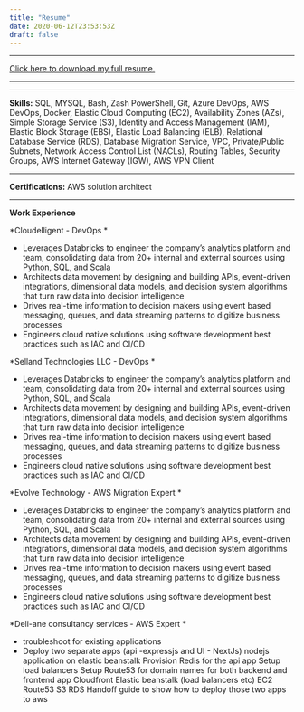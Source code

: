 ```yaml
---
title: "Resume"
date: 2020-06-12T23:53:53Z
draft: false
---
```


***
[Click here to download my full resume.](/img/resume.pdf)

***


***
**Skills:**
SQL, MYSQL, Bash, Zash PowerShell, Git, Azure DevOps, AWS DevOps, Docker, Elastic Cloud Computing (EC2), Availability Zones (AZs),  Simple Storage Service (S3), Identity and Access Management (IAM), Elastic Block Storage (EBS), Elastic Load Balancing (ELB), Relational Database Service (RDS), Database Migration Service,
VPC, Private/Public Subnets, Network Access Control List (NACLs), Routing Tables, Security Groups, AWS Internet Gateway (IGW), AWS VPN Client


***
**Certifications:**
AWS solution architect

***

**Work Experience**

*Cloudelligent - DevOps *

* Leverages Databricks to engineer the company’s analytics platform and team, consolidating data from 20+ internal and external sources using Python, SQL, and Scala
* Architects data movement by designing and building APIs, event-driven integrations, dimensional data models, and decision system algorithms that turn raw data into decision intelligence
* Drives real-time information to decision makers using event based messaging, queues, and data streaming patterns to digitize business processes
* Engineers cloud native solutions using software development best practices such as IAC and CI/CD

*Selland Technologies LLC - DevOps *

* Leverages Databricks to engineer the company’s analytics platform and team, consolidating data from 20+ internal and external sources using Python, SQL, and Scala
* Architects data movement by designing and building APIs, event-driven integrations, dimensional data models, and decision system algorithms that turn raw data into decision intelligence
* Drives real-time information to decision makers using event based messaging, queues, and data streaming patterns to digitize business processes
* Engineers cloud native solutions using software development best practices such as IAC and CI/CD

*Evolve Technology - AWS Migration Expert *

* Leverages Databricks to engineer the company’s analytics platform and team, consolidating data from 20+ internal and external sources using Python, SQL, and Scala
* Architects data movement by designing and building APIs, event-driven integrations, dimensional data models, and decision system algorithms that turn raw data into decision intelligence
* Drives real-time information to decision makers using event based messaging, queues, and data streaming patterns to digitize business processes
* Engineers cloud native solutions using software development best practices such as IAC and CI/CD

*Deli-ane consultancy services - AWS Expert *

* troubleshoot for existing applications
* Deploy two separate apps (api -expressjs and UI - NextJs) nodejs application on elastic beanstalk Provision Redis for the api app Setup load balancers Setup Route53 for domain names for both backend and frontend app Cloudfront Elastic beanstalk (load balancers etc) EC2 Route53 S3 RDS Handoff guide to show how to deploy those two apps to aws

